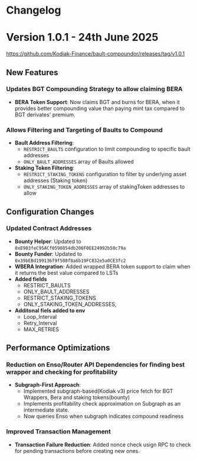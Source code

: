 # Changelog

# Version 1.0.1 - 24th June 2025
https://github.com/Kodiak-Finance/bault-compoundor/releases/tag/v1.0.1

## New Features

### Updates BGT Compounding Strategy to allow claiming BERA
- **BERA Token Support**: Now claims BGT and burns for BERA, when it provides better compounding value than paying mint tax compared to BGT derivates' premium.

### Allows Filtering and Targeting of Baults to Compound
- **Bault Address Filtering**: 
  - `RESTRICT_BAULTS` configuration to limit compounding to specific bault addresses
  - `ONLY_BAULT_ADDRESSES` array of Baults allowed
- **Staking Token Filtering**:
  - `RESTRICT_STAKING_TOKENS` configuration to filter by underlying asset addresses (Staking token) 
  - `ONLY_STAKING_TOKEN_ADDRESSES` array of stakingToken addresses to allow


## Configuration Changes

### Updated Contract Addresses
- **Bounty Helper**: Updated to `0xE903feC95ACf0590854db206F0EE24992b50c79a`
- **Bounty Funder**: Updated to `0x39bEBd199136f9f508f8a6b19FC832e5a0CE3fc2`
- **WBERA Integration**: Added wrapped BERA token support to claim when it returns the best value compared to LSTs
- **Added fields**
    - RESTRICT_BAULTS
    - ONLY_BAULT_ADDRESSES
    - RESTRICT_STAKING_TOKENS
    - ONLY_STAKING_TOKEN_ADDRESSES,
- **Additonal fiels added to env**
    - Loop_Interval
    - Retry_Interval
    - MAX_RETRIES

## Performance Optimizations

### Reduction on Enso/Router API Dependencies for finding best wrapper and checking for profitability

- **Subgraph-First Approach**: 
  - Implemented subgraph-based(Kodiak v3) price fetch for BGT Wrappers, Bera and staking tokens(bounty)
  - Implements profitability check approximation on Subgraph as an intermediate state.
  - Now queries Enso when subgraph indicates compound readiness

### Improved Transaction Management
- **Transaction Failure Reduction**: Added nonce check usign RPC to check for pending transactions before creating new ones.
